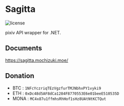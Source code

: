 # Sagitta
![license](https://img.shields.io/github/license/mika-f/Sagitta.svg?style=flat-square)



pixiv API wrapper for .NET.  

## Documents

https://sagitta.mochizuki.moe/


## Donation

* BTC : `1NFcYczriqTEzVgzfurTMJNbhxPY1vyki9`
* ETH : `0xDc48d5AF8dCa1284F8770553E6e01beeE510535D`
* MONA : `MC4x87u1ffmhsRhHof1sHz8UAtNtKCTQut`

